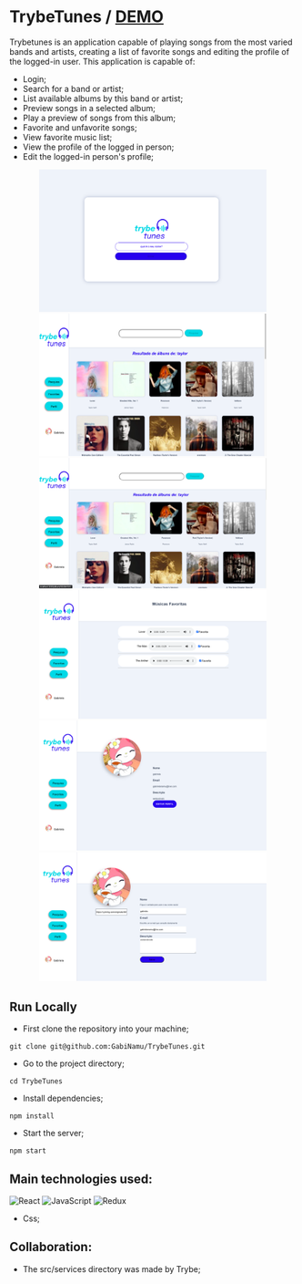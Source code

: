 # TrybeTunes / [DEMO](https://gabinamu.github.io/TrybeTunes/#/)
Trybetunes is an application capable of playing songs from the most varied bands and artists, creating a list of favorite songs and editing the profile of the logged-in user. This application is capable of:
- Login;
- Search for a band or artist;
- List available albums by this band or artist;
- Preview songs in a selected album;
- Play a preview of songs from this album;
- Favorite and unfavorite songs;
- View favorite music list;
- View the profile of the logged in person;
- Edit the logged-in person's profile;

<div align="center" display="inline">
<img src="./src/img/login.png" alt="login" width="400px" height="250px">
<img src="./src/img/search.png" alt="wallet" width="400px" height="250px">
<img src="./src/img/album.png" alt="login" width="400px">
<img src="./src/img/favorites.png" alt="wallet" width="400px">
<img src="./src/img/profile.png" alt="login" width="400px">
<img src="./src/img/edit.png" alt="wallet" width="400px">
</div>

## Run Locally
- First clone the repository into your machine;

```
git clone git@github.com:GabiNamu/TrybeTunes.git
```
- Go to the project directory;

```
cd TrybeTunes
```

- Install dependencies;

```
npm install
```
- Start the server;
```
npm start
```
## Main technologies used:
![React](https://img.shields.io/badge/react-%2320232a.svg?style=for-the-badge&logo=react&logoColor=%2361DAFB)
![JavaScript](https://img.shields.io/badge/javascript-%23323330.svg?style=for-the-badge&logo=javascript&logoColor=%23F7DF1E)
![Redux](https://img.shields.io/badge/redux-%23593d88.svg?style=for-the-badge&logo=redux&logoColor=white)
- Css;

## Collaboration:
- The src/services directory was made by Trybe;
